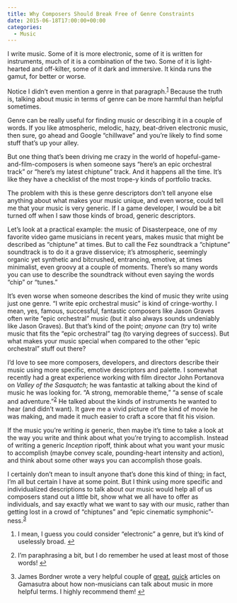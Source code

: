 ```yaml
---
title: Why Composers Should Break Free of Genre Constraints
date: 2015-06-18T17:00:00+00:00
categories:
  - Music
---
```

<p>I write music. Some of it is more electronic, some of it is written for instruments, much of it is a combination of the two. Some of it is light-hearted and off-kilter, some of it dark and immersive. It kinda runs the gamut, for better or worse.</p>

<p>Notice I didn’t even mention a genre in that paragraph.<!--more--><sup id="fnref:1"><a href="#fn:1" class="footnote">1</a></sup> Because the truth is, talking about music in terms of genre can be more harmful than helpful sometimes.</p>

<p>Genre can be really useful for finding music or describing it in a couple of words. If you like atmospheric, melodic, hazy, beat-driven electronic music, then sure, go ahead and Google “chillwave” and you’re likely to find some stuff that’s up your alley.</p>

<p>But one thing that’s been driving me crazy in the world of hopeful-game-and-film-composers is when someone says “here’s an epic orchestral track” or “here’s my latest chiptune” track. And it happens all the time. It’s like they have a checklist of the most trope-y kinds of portfolio tracks.</p>

<p>The problem with this is these genre descriptors don’t tell anyone else anything about what makes your music unique, and even worse, could tell me that your music is very generic. If I a game developer, I would be a bit turned off when I saw those kinds of broad, generic descriptors.</p>

<p>Let’s look at a practical example: the music of Disasterpeace, one of my favorite video game musicians in recent years, makes music that might be described as “chiptune” at times. But to call the Fez soundtrack a “chiptune” soundtrack is to do it a grave disservice; it’s atmospheric, seemingly organic yet synthetic and bitcrushed, entrancing, emotive, at times minimalist, even groovy at a couple of moments. There’s so many words you can use to describe the soundtrack without even saying the words “chip” or “tunes.”</p>

<p>It’s even worse when someone describes the kind of music they write using just one genre. “I write epic orchestral music” is kind of cringe-worthy. I mean, yes, famous, successful, fantastic composers like Jason Graves often write “epic orchestral” music (but it also always sounds undeniably like Jason Graves). But that’s kind of the point; <em>anyone</em> can (try to) write music that fits the “epic orchestral” tag (to varying degrees of success). But what makes your music special when compared to the other “epic orchestral” stuff out there?</p>

<p>I’d love to see more composers, developers, and directors describe their music using more specific, emotive descriptors and palette. I somewhat recently had a great experience working with film director John Portanova on <em>Valley of the Sasquatch</em>; he was fantastic at talking about the kind of music he was looking for. “A strong, memorable theme,” “a sense of scale and adventure.”<sup id="fnref:2"><a href="#fn:2" class="footnote">2</a></sup> He talked about the kinds of instruments he wanted to hear (and didn’t want). It gave me a vivid picture of the kind of movie he was making, and made it much easier to craft a score that fit his vision.</p>

<p>If the music you’re writing <em>is</em> generic, then maybe it’s time to take a look at the way you write and think about what you’re trying to accomplish. Instead of writing a generic <em>Inception</em> ripoff, think about what you want your music to accomplish (maybe convey scale, pounding-heart intensity and action), and think about some other ways you can accomplish those goals.</p>

<p>I certainly don’t mean to insult anyone that’s done this kind of thing; in fact, I’m all but certain I have at some point. But I think using more specific and individualized descriptions to talk about our music would help all of us composers stand out a little bit, show what we all have to offer as individuals, and say exactly what we want to say with our music, rather than getting lost in a crowd of “chiptunes” and “epic cinematic symphonic”-ness.<sup id="fnref:3"><a href="#fn:3" class="footnote">3</a></sup></p>

<div class="footnotes">
  <ol>
    <li id="fn:1">
      <p>I mean, I guess you could consider “electronic” a genre, but it’s kind of uselessly broad. <a href="#fnref:1" class="reversefootnote">&#8617;</a></p>
    </li>
    <li id="fn:2">
      <p>I’m paraphrasing a bit, but I do remember he used at least most of those words! <a href="#fnref:2" class="reversefootnote">&#8617;</a></p>
    </li>
    <li id="fn:3">
      <p>James Bordner wrote a very helpful couple of <a href="http://www.gamasutra.com/blogs/JamesBordner/20150529/244609/How_To_Speak_Music_Chapter_1.php">great</a>, <a href="http://gamasutra.com/blogs/JamesBordner/20150610/245613/How_To_Speak_Music_Chapter_2.php">quick</a> articles on Gamasutra about how non-musicians can talk about music in more helpful terms. I highly recommend them! <a href="#fnref:3" class="reversefootnote">&#8617;</a></p>
    </li>
  </ol>
</div>

